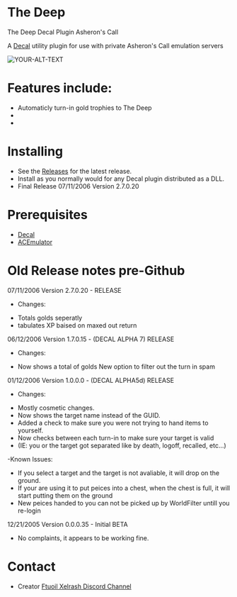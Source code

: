 # The Deep
The Deep Decal Plugin Asheron's Call


A [Decal](http://www.decaldev.com/) utility plugin for use with private Asheron's Call emulation servers



<picture>
 <source media="(prefers-color-scheme: dark)" srcset="deepplug.jpg">
 <source media="(prefers-color-scheme: light)" srcset="deepplug.jpg">
 <img alt="YOUR-ALT-TEXT" src="tipped_pack_cow.jpg">
</picture>


# Features include:

* Automaticly turn-in gold trophies to The Deep
* 
* 



# Installing

* See the [Releases](https://github.com/FtuoilXelrash/The-Deep/releases/tag/v2.7.0.20) for the latest release. 
* Install as you normally would for any Decal plugin distributed as a DLL.
* Final Release 07/11/2006 Version 2.7.0.20



# Prerequisites
* [Decal](http://www.decaldev.com/) 
* [ACEmulator](http://emulator.ac/)



# Old Release notes pre-Github

07/11/2006 Version 2.7.0.20 - RELEASE

- Changes:
* Totals golds seperatly
* tabulates XP baised on maxed out return


06/12/2006 Version 1.7.0.15 - (DECAL ALPHA 7) RELEASE


- Changes:
* Now shows a total of golds New option to filter out the turn in spam




01/12/2006 Version 1.0.0.0 - (DECAL ALPHA5d) RELEASE


- Changes:

* Mostly cosmetic changes.
* Now shows the target name instead of the GUID.
* Added a check to make sure you were not trying to hand items to yourself.
* Now checks between each turn-in to make sure your target is valid
* (IE: you or the target got separated like by death, logoff, recalled, etc...)



-Known Issues:

* If you select a target and the target is not avaliable, it will drop on the ground.
* If your are using it to put peices into a chest, when the chest is full, it will start putting them on the ground
* New peices handed to you can not be picked up by WorldFilter untill you re-login


12/21/2005 Version 0.0.0.35 - Initial BETA
* No complaints, it appears to be working fine.



# Contact
- Creator
[Ftuoil Xelrash Discord Channel](https://discord.gg/G8mfZH2TMp)
